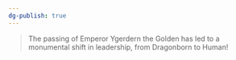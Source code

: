 ```yaml
---
dg-publish: true
---
```


>The passing of Emperor Ygerdern the Golden has led to a monumental shift in leadership, from Dragonborn to Human!
